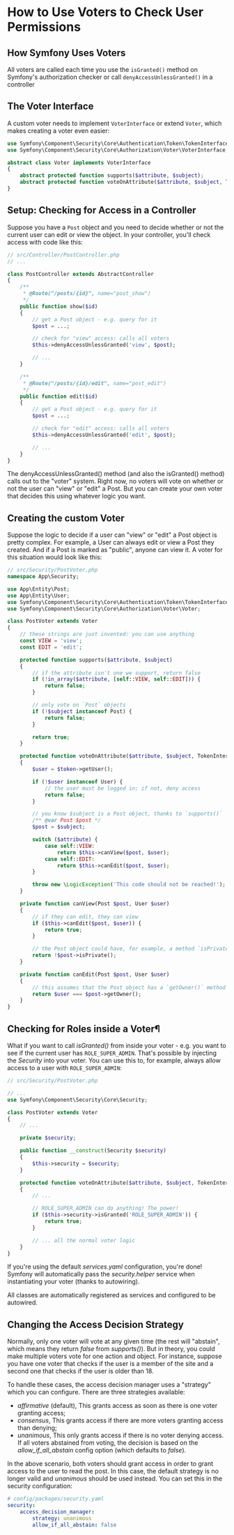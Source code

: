 How to Use Voters to Check User Permissions
===========================================

## How Symfony Uses Voters

All voters are called each time you use the `isGranted()` method on Symfony's authorization checker or call `denyAccessUnlessGranted()` in a controller

## The Voter Interface

A custom voter needs to implement `VoterInterface` or extend `Voter`, which makes creating a voter even easier:

```php
use Symfony\Component\Security\Core\Authentication\Token\TokenInterface;
use Symfony\Component\Security\Core\Authorization\Voter\VoterInterface;

abstract class Voter implements VoterInterface
{
    abstract protected function supports($attribute, $subject);
    abstract protected function voteOnAttribute($attribute, $subject, TokenInterface $token);
}
```

## Setup: Checking for Access in a Controller

Suppose you have a `Post` object and you need to decide whether or not the current user can edit or view the object. In your controller, you'll check access with code like this:

```php
// src/Controller/PostController.php
// ...

class PostController extends AbstractController
{
    /**
     * @Route("/posts/{id}", name="post_show")
     */
    public function show($id)
    {
        // get a Post object - e.g. query for it
        $post = ...;

        // check for "view" access: calls all voters
        $this->denyAccessUnlessGranted('view', $post);

        // ...
    }

    /**
     * @Route("/posts/{id}/edit", name="post_edit")
     */
    public function edit($id)
    {
        // get a Post object - e.g. query for it
        $post = ...;

        // check for "edit" access: calls all voters
        $this->denyAccessUnlessGranted('edit', $post);

        // ...
    }
}
```

The denyAccessUnlessGranted() method (and also the isGranted() method) calls out to the "voter" system. Right now, no voters will vote on whether or not the user can "view" or "edit" a Post. But you can create your own voter that decides this using whatever logic you want.

## Creating the custom Voter

Suppose the logic to decide if a user can "view" or "edit" a Post object is pretty complex. For example, a User can always edit or view a Post they created. And if a Post is marked as "public", anyone can view it. A voter for this situation would look like this:

```php
// src/Security/PostVoter.php
namespace App\Security;

use App\Entity\Post;
use App\Entity\User;
use Symfony\Component\Security\Core\Authentication\Token\TokenInterface;
use Symfony\Component\Security\Core\Authorization\Voter\Voter;

class PostVoter extends Voter
{
    // these strings are just invented: you can use anything
    const VIEW = 'view';
    const EDIT = 'edit';

    protected function supports($attribute, $subject)
    {
        // if the attribute isn't one we support, return false
        if (!in_array($attribute, [self::VIEW, self::EDIT])) {
            return false;
        }

        // only vote on `Post` objects
        if (!$subject instanceof Post) {
            return false;
        }

        return true;
    }

    protected function voteOnAttribute($attribute, $subject, TokenInterface $token)
    {
        $user = $token->getUser();

        if (!$user instanceof User) {
            // the user must be logged in; if not, deny access
            return false;
        }

        // you know $subject is a Post object, thanks to `supports()`
        /** @var Post $post */
        $post = $subject;

        switch ($attribute) {
            case self::VIEW:
                return $this->canView($post, $user);
            case self::EDIT:
                return $this->canEdit($post, $user);
        }

        throw new \LogicException('This code should not be reached!');
    }

    private function canView(Post $post, User $user)
    {
        // if they can edit, they can view
        if ($this->canEdit($post, $user)) {
            return true;
        }

        // the Post object could have, for example, a method `isPrivate()`
        return !$post->isPrivate();
    }

    private function canEdit(Post $post, User $user)
    {
        // this assumes that the Post object has a `getOwner()` method
        return $user === $post->getOwner();
    }
}
```

## Checking for Roles inside a Voter¶

What if you want to call *isGranted()* from inside your voter - e.g. you want to see if the current user has `ROLE_SUPER_ADMIN`. That's possible by injecting the *Security* into your voter. You can use this to, for example, always allow access to a user with `ROLE_SUPER_ADMIN`:

```php
// src/Security/PostVoter.php

// ...
use Symfony\Component\Security\Core\Security;

class PostVoter extends Voter
{
    // ...

    private $security;

    public function __construct(Security $security)
    {
        $this->security = $security;
    }

    protected function voteOnAttribute($attribute, $subject, TokenInterface $token)
    {
        // ...

        // ROLE_SUPER_ADMIN can do anything! The power!
        if ($this->security->isGranted('ROLE_SUPER_ADMIN')) {
            return true;
        }

        // ... all the normal voter logic
    }
}
```

If you're using the default *services.yaml* configuration, you're done! Symfony will automatically pass the *security.helper* service when instantiating your voter (thanks to autowiring).

All classes are automatically registered as services and configured to be autowired.

## Changing the Access Decision Strategy

Normally, only one voter will vote at any given time (the rest will "abstain", which means they return *false* from *supports()*). But in theory, you could make multiple voters vote for one action and object. For instance, suppose you have one voter that checks if the user is a member of the site and a second one that checks if the user is older than 18.

To handle these cases, the access decision manager uses a "strategy" which you can configure. There are three strategies available:

- *affirmative* (default), This grants access as soon as there is one voter granting access;
- *consensus*, This grants access if there are more voters granting access than denying;
- *unanimous*, This only grants access if there is no voter denying access. If all voters abstained from voting, the decision is based on the *allow_if_all_abstain* config option (which defaults to *false*).

In the above scenario, both voters should grant access in order to grant access to the user to read the post. In this case, the default strategy is no longer valid and *unanimous* should be used instead. You can set this in the security configuration:

```yaml
# config/packages/security.yaml
security:
    access_decision_manager:
        strategy: unanimous
        allow_if_all_abstain: false
```